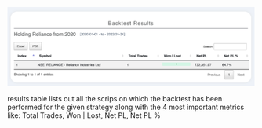 

![](https://github.com/tradistory/documentation/raw/main/assets/images/backtest_results.png)

results table lists out all the scrips on which the backtest has been performed for the given strategy along with the 4 most important metrics like: Total Trades, Won | Lost, Net PL, Net PL %
